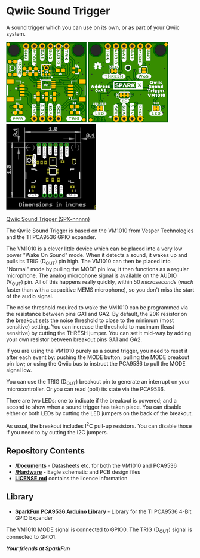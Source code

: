 # Qwiic Sound Trigger

A sound trigger which you can use on its own, or as part of your Qwiic system.

![Qwiic Sound Trigger (SPX-nnnnn)](./img/Top.PNG)
![Qwiic Sound Trigger (SPX-nnnnn)](./img/Bottom.PNG)
![Qwiic Sound Trigger (SPX-nnnnn)](./img/Dimensions.PNG)

[Qwiic Sound Trigger (SPX-nnnnn)](https://www.sparkfun.com/products/nnnnn)

The Qwiic Sound Trigger is based on the VM1010 from Vesper Technologies and the TI PCA9536 GPIO expander.

The VM1010 is a clever little device which can be placed into a very low power "Wake On Sound" mode. When it detects a sound,
it wakes up and pulls its TRIG (D<sub>OUT</sub>) pin high. The VM1010 can then be placed into "Normal" mode by pulling the
MODE pin low; it then functions as a regular microphone. The analog microphone signal is available on the AUDIO (V<sub>OUT</sub>) pin.
All of this happens really quickly, within 50 _microseconds_ (_much_ faster than with a capacitive MEMS microphone), so you don't miss
the start of the audio signal.

The noise threshold required to wake the VM1010 can be programmed via the resistance between pins GA1 and GA2. By default, the 20K
resistor on the breakout sets the noise threshold to close to the minimum (most sensitive) setting. You can increase the threshold
to maximum (least sensitive) by cutting the THRESH jumper. You can set it mid-way by adding your own resistor between breakout pins GA1 and GA2.

If you are using the VM1010 purely as a sound trigger, you need to reset it after each event by: pushing the MODE button;
pulling the MODE breakout pin low; or using the Qwiic bus to instruct the PCA9536 to pull the MODE signal low.

You can use the TRIG (D<sub>OUT</sub>) breakout pin to generate an interrupt on your microcontroller. Or you can read (poll) its state via
the PCA9536.

There are two LEDs: one to indicate if the breakout is powered; and a second to show when a sound trigger has taken place. You can disable
either or both LEDs by cutting the LED jumpers on the back of the breakout.

As usual, the breakout includes I<sup>2</sup>C pull-up resistors. You can disable those if you need to by cutting the I2C jumpers.

## Repository Contents
- [**/Documents**](./Documents) - Datasheets etc. for both the VM1010 and PCA9536
- [**/Hardware**](./Hardware) - Eagle schematic and PCB design files
- [**LICENSE.md**](./LICENSE.md) contains the licence information

## Library

- **[SparkFun PCA9536 Arduino Library](https://github.com/sparkfun/SparkFun_PCA9536_Arduino_Library)** - Library for the TI PCA9536 4-Bit GPIO Expander

The VM1010 MODE signal is connected to GPIO0. The TRIG (D<sub>OUT</sub>) signal is connected to GPIO1.

**_Your friends at SparkFun_**
